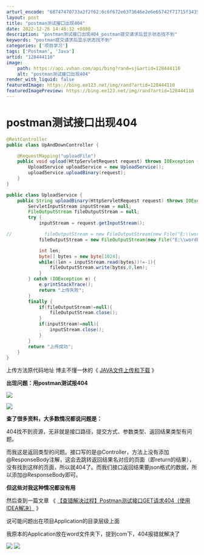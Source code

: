 ```yaml
---
arturl_encode: "68747470733a2f2f62:6c6f672e6373646e2e6e65742f71715f34353335303836382f:61727469636c652f64657461696c732f313238343434313130"
layout: post
title: "postman测试接口出现404"
date: 2022-12-26 14:48:32 +0800
description: "postman测试接口出现404_postman提交请求后显示状态找不到"
keywords: "postman提交请求后显示状态找不到"
categories: ['项目学习']
tags: ['Postman', 'Java']
artid: "128444110"
image:
    path: https://api.vvhan.com/api/bing?rand=sj&artid=128444110
    alt: "postman测试接口出现404"
render_with_liquid: false
featuredImage: https://bing.ee123.net/img/rand?artid=128444110
featuredImagePreview: https://bing.ee123.net/img/rand?artid=128444110
---
```


# postman测试接口出现404

```java
@RestController
public class UpAndDownController {

    @RequestMapping("uploadFile")
    public void upload(HttpServletRequest request) throws IOException {
        UploadService uploadService = new UploadService();
        uploadService.uploadBinary(request);
    }
}
```

```java
public class UploadService {
    public String uploadBinary(HttpServletRequest request) throws IOException {
        ServletInputStream inputStream = null;
        FileOutputStream fileOutputStream = null;
        try {
            inputStream = request.getInputStream();

//            fileOutputStream = new FileOutputStream(new File("E:\\wordExport\\UpAndDown\\word_demo.docx"));
            fileOutputStream = new FileOutputStream(new File("E:\\wordExport\\UpAndDown\\testA001.jpg"));

            int len;
            byte[] bytes = new byte[1024];
            while((len = inputStream.read(bytes))!=-1){
                fileOutputStream.write(bytes,0,len);
            }
        } catch (IOException e) {
            e.printStackTrace();
            return "上传失败";
        }
        finally {
            if(fileOutputStream!=null){
                fileOutputStream.close();
            }
            if(inputStream!=null){
                inputStream.close();
            }
        }
        return "上传成功";
    }
}
```

上传方法原代码地址 博主不懂一休的《
[JAVA文件上传和下载](https://blog.csdn.net/qq_41538097/article/details/117635355?ops_request_misc=&request_id=&biz_id=102&utm_term=%E6%96%87%E4%BB%B6%E4%B8%8A%E4%BC%A0%E4%B8%8B%E8%BD%BD%E6%8E%A5%E5%8F%A3&utm_medium=distribute.pc_search_result.none-task-blog-2~all~sobaiduweb~default-6-117635355.142%5Ev68%5Ejs_top,201%5Ev4%5Eadd_ask,213%5Ev2%5Et3_esquery_v1&spm=1018.2226.3001.4187 "JAVA文件上传和下载")
》

**出现问题：用postman测试报404**

![](https://i-blog.csdnimg.cn/blog_migrate/06315803a45d7aeaae58566724a73d44.png)

![](https://i-blog.csdnimg.cn/blog_migrate/ca3287d5af5e75e22c51eaf978353ab9.png)

**查了很多资料，大多数情况都说问题是：**

404找不到资源，无非就是接口路径，提交方式、参数类型、返回结果类型有问题。
  
而我这是返回类型的问题。接口写的是@Controller，方法上没有添加@ResponseBody注解，这会去跳转返回结果名对应的页面（即return的结果），没有找到这样的页面，所以就404了。而我们接口返回结果要json格式的数据，所以添加@ResponseBody即可。

**但这些对我这种情况都没有用**

然后查到一篇文章 《
[【查错解决过程】Postman测试接口GET请求404（使用IDEA解决）](https://blog.csdn.net/CHenJiAYi__/article/details/121986435?ops_request_misc=&request_id=&biz_id=102&utm_term=postman%E6%B5%8B%E8%AF%95%E4%B8%8A%E4%BC%A0%E6%8E%A5%E5%8F%A3%E6%8A%A5%E9%94%99404&utm_medium=distribute.pc_search_result.none-task-blog-2~all~sobaiduweb~default-4-121986435.142%5Ev68%5Ejs_top,201%5Ev4%5Eadd_ask,213%5Ev2%5Et3_esquery_v1&spm=1018.2226.3001.4187 "【查错解决过程】Postman测试接口GET请求404（使用IDEA解决）")
》

说可能问题出在项目Application的目录层级上面

我原本的Application放在word文件夹下，提到com下，404报错就解决了

![](https://i-blog.csdnimg.cn/blog_migrate/a2c5b578b3ef628323e86971f96a7c4e.png)
![](https://i-blog.csdnimg.cn/blog_migrate/15293d973c84e610834c2129d1c50020.png)